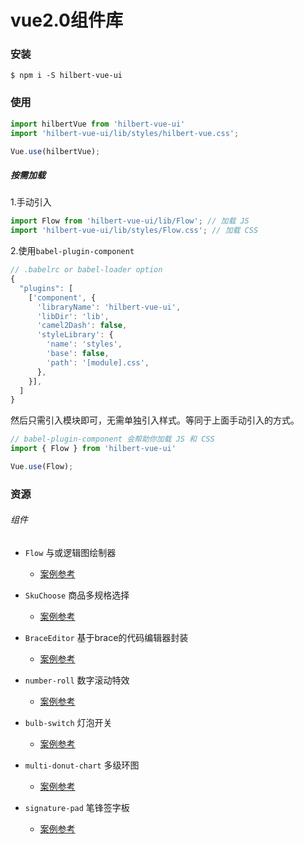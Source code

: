 # vue2.0组件库

### 安装

`$ npm i -S hilbert-vue-ui`

### 使用

```javascript
import hilbertVue from 'hilbert-vue-ui'
import 'hilbert-vue-ui/lib/styles/hilbert-vue.css';

Vue.use(hilbertVue);
```

##### 按需加载

1.手动引入

```javascript
import Flow from 'hilbert-vue-ui/lib/Flow'; // 加载 JS
import 'hilbert-vue-ui/lib/styles/Flow.css'; // 加载 CSS
```

2.使用`babel-plugin-component`

```javascript
// .babelrc or babel-loader option
{
  "plugins": [
    ['component', {
      'libraryName': 'hilbert-vue-ui',
      'libDir': 'lib',
      'camel2Dash': false,
      'styleLibrary': {
        'name': 'styles',
        'base': false,
        'path': '[module].css',
      },
    }],
  ]
}
```

然后只需引入模块即可，无需单独引入样式。等同于上面手动引入的方式。

```javascript
// babel-plugin-component 会帮助你加载 JS 和 CSS
import { Flow } from 'hilbert-vue-ui'

Vue.use(Flow);
```

### 资源

###### 组件

- `Flow` 与或逻辑图绘制器
  - [案例参考](https://github.com/Hilbertangers/hilbert-vue-ui/blob/main/examples/view/flow.vue)

- `SkuChoose` 商品多规格选择
  - [案例参考](https://github.com/Hilbertangers/hilbert-vue-ui/blob/main/examples/view/sku-choose.vue)


- `BraceEditor` 基于brace的代码编辑器封装
  - [案例参考](https://github.com/Hilbertangers/hilbert-vue-ui/blob/main/examples/view/brace-editor.vue)

- `number-roll` 数字滚动特效
  - [案例参考](https://github.com/Hilbertangers/hilbert-vue-ui/blob/main/examples/view/number-roll.vue)

- `bulb-switch` 灯泡开关
  - [案例参考](https://github.com/Hilbertangers/hilbert-vue-ui/blob/main/examples/view/bulb-switch.vue)

- `multi-donut-chart` 多级环图
  - [案例参考](https://github.com/Hilbertangers/hilbert-vue-ui/blob/main/examples/view/multi-donut-chart.vue)

- `signature-pad` 笔锋签字板
  - [案例参考](https://github.com/Hilbertangers/hilbert-vue-ui/blob/main/examples/view/signature-pad.vue)
